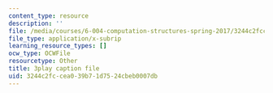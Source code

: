 ```yaml
---
content_type: resource
description: ''
file: /media/courses/6-004-computation-structures-spring-2017/3244c2fccea039b71d7524cbeb0007db_0aMDzMhf528.srt
file_type: application/x-subrip
learning_resource_types: []
ocw_type: OCWFile
resourcetype: Other
title: 3play caption file
uid: 3244c2fc-cea0-39b7-1d75-24cbeb0007db
---
```

